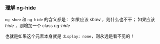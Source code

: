 ### 理解 ng-hide
```ng-show``` 和 ```ng-hide``` 的含义都是：
如果应该 *show* ，则什么也不干；
如果应该 *hide* ，则增加一个 class *ng-hide*

也就是如果这个元素本身就是 ```display: none```，则永远是看不见的！
